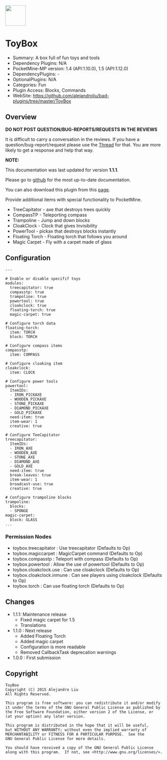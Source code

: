<img src="https://raw.githubusercontent.com/alejandroliu/bad-plugins/master/Media/icon-toy-box.png" style="width:64px;height:64px" width="64" height="64"/>

# ToyBox

* Summary: A box full of fun toys and tools
* Dependency Plugins: N/A
* PocketMine-MP version: 1.4 (API:1.10.0), 1.5 (API:1.12.0)
* DependencyPlugins: -
* OptionalPlugins: N/A
* Categories: Fun
* Plugin Access: Blocks, Commands
* WebSite: https://github.com/alejandroliu/bad-plugins/tree/master/ToyBox

## Overview

<!-- php: $v_forum_thread = "http://forums.pocketmine.net/plugins/toybox.1135/"; -->
<!-- template: prologue.md -->

**DO NOT POST QUESTION/BUG-REPORTS/REQUESTS IN THE REVIEWS**

It is difficult to carry a conversation in the reviews.  If you
have a question/bug-report/request please use the
[Thread](http://forums.pocketmine.net/plugins/toybox.1135/) for
that.  You are more likely to get a response and help that way.

**NOTE:**

This documentation was last updated for version **1.1.1**.

Please go to
[github](https://github.com/alejandroliu/bad-plugins/tree/master/ToyBox)
for the most up-to-date documentation.

You can also download this plugin from this [page](https://github.com/alejandroliu/pocketmine-plugins/releases/tag/ToyBox-1.1.1).

<!-- template-end -->

Provide additional items with special functionality to PocketMine.

* TreeCapitator - axe that destroys trees quickly
* CompassTP - Teleporting compass
* Trampoline - Jump and down blocks
* CloakClock - Clock that gives Invisibility
* PowerTool - pickax that destroys blocks instantly
* Floating Torch - Floating torch that follows you around
* Magic Carpet - Fly with a carpet made of glass

## Configuration

	---

	# Enable or disable specifif toys
	modules:
	  treecapitator: true
	  compasstp: true
	  trampoline: true
	  powertool: true
	  cloakclock: true
	  floating-torch: true
	  magic-carpet: true

	# Configure torch data
	floating-torch:
	  item: TORCH
	  block: TORCH

	# Configure compass items
	compasstp:
	  item: COMPASS

	# Configure cloaking item
	cloakclock:
	  item: CLOCK

	# Configure power tools
	powertool:
	  ItemIDs:
	  - IRON_PICKAXE
	  - WOODEN_PICKAXE
	  - STONE_PICKAXE
	  - DIAMOND_PICKAXE
	  - GOLD_PICKAXE
	  need-item: true
	  item-wear: 1
	  creative: true

	# Configure TeeCapitator
	treecapitator:
	  ItemIDs:
	  - IRON_AXE
	  - WOODEN_AXE
	  - STONE_AXE
	  - DIAMOND_AXE
	  - GOLD_AXE
	  need-item: true
	  break-leaves: true
	  item-wear: 1
	  broadcast-use: true
	  creative: true

	# Configure trampoline blocks
	trampoline:
	  blocks:
	  - SPONGE
	magic-carpet:
	  block: GLASS
	...

### Permission Nodes

* toybox.treecapitator : Use treecapitator
  (Defaults to Op)
* toybox.magiccarpet : MagicCarpet command
  (Defaults to Op)
* toybox.compasstp : Teleport with compass
  (Defaults to Op)
* toybox.powertool : Allow the use of powertool
  (Defaults to Op)
* toybox.cloakclock.use : Can use cloakclock
  (Defaults to Op)
* toybox.cloakclock.inmune : Can see players using cloakclock
  (Defaults to Op)
* toybox.torch : Can use floating torch
  (Defaults to Op)


## Changes

* 1.1.1: Maintenance release
  * Fixed magic carpet for 1.5
  * Translations
* 1.1.0 : Next release
  * Added Floating Torch
  * Added magic carpet
  * Configuration is more readable
  * Removed CallbackTask deprecation warnings
* 1.0.0 : First submission

## Copyright

    ToyBox
    Copyright (C) 2015 Alejandro Liu
    All Rights Reserved.

    This program is free software: you can redistribute it and/or modify
    it under the terms of the GNU General Public License as published by
    the Free Software Foundation, either version 2 of the License, or
    (at your option) any later version.

    This program is distributed in the hope that it will be useful,
    but WITHOUT ANY WARRANTY; without even the implied warranty of
    MERCHANTABILITY or FITNESS FOR A PARTICULAR PURPOSE.  See the
    GNU General Public License for more details.

    You should have received a copy of the GNU General Public License
    along with this program.  If not, see <http://www.gnu.org/licenses/>.

